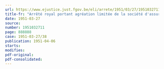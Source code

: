 ```yaml
---
url: https://www.ejustice.just.fgov.be/eli/arrete/1951/03/27/1951032711/justel
title-fr: "Arrêté royal portant agréation limitée de la société d'assurances "Le Lloyd belge" pour le service des rentes d'accidents du travail."
date: 1951-03-27
source:
number: 1951032711
page: 888888
case: 1951-03-27/38
publication: 1951-04-06
starts:
modifies:
pdf-original:
pdf-consolidated:
---
```


